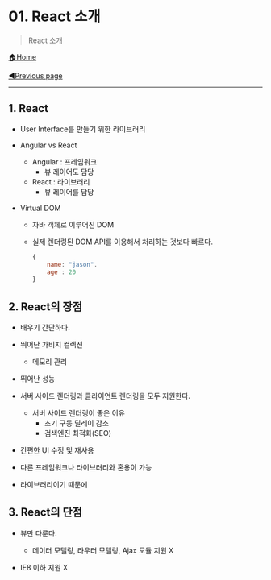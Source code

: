 # 01. React 소개

>React 소개

[🏠Home](https://github.com/batboy118/Study_Note)

[◀Previous page ](./README.md)

---

<!-- TOC -->



<!-- /TOC -->

## 1. React

- User Interface를 만들기 위한 라이브러리

- Angular vs React
  - Angular : 프레임워크
    - 뷰 레이어도 담당
  - React : 라이브러리
    - 뷰 레이어를 담당

- Virtual DOM

  - 자바 객체로 이루어진 DOM

  - 실제 렌더링된 DOM API를 이용해서 처리하는 것보다 빠르다.

    ```js
    {
    	name: "jason".
    	age : 20
    }
    ```

## 2. React의 장점

- 배우기 간단하다.
- 뛰어난 가비지 컬렉션
  - 메모리 관리
- 뛰어난 성능

- 서버 사이드 렌더링과 클라이언트 렌더링을 모두 지원한다.
  - 서버 사이드 렌더링이 좋은 이유
    - 초기 구동 딜레이 감소
    - 검색엔진 최적화(SEO)

- 간편한 UI 수정 및 재사용
-   다른 프레임워크나 라이브러리와 혼용이 가능
  - 라이브러리이기 때문에

## 3. React의 단점

- 뷰만 다룬다.
  - 데이터 모델링, 라우터 모델링, Ajax 모듈 지원 X

- IE8 이하 지원 X

